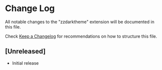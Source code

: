 # Change Log

All notable changes to the "zzdarktheme" extension will be documented in this file.

Check [Keep a Changelog](http://keepachangelog.com/) for recommendations on how to structure this file.

## [Unreleased]

- Initial release
